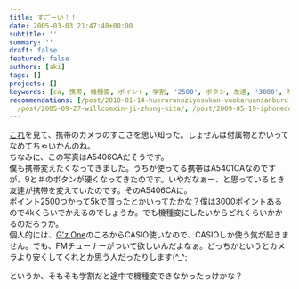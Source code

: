 ```yaml
---
title: すごーい！！
date: 2005-03-03 21:47:48+00:00
subtitle: ''
summary: ''
draft: false
featured: false
authors: [aki]
tags: []
projects: []
keywords: [ca, 携帯, 機種変, ポイント, 学割, '2500', ボタン, 友達, '3000', 写真]
recommendations: [/post/2010-01-14-hueraranoziyosukan-vuokaruansanburu-kaperading-qi-gong-yan/,
  /post/2005-09-27-willcomxin-ji-zhong-kita/, /post/2009-05-19-iphonedeexpressyu-yue-gadekiruapuri/]
---
```

[これ](http://VGA640.exblog.jp/1640846)を見て、携帯のカメラのすごさを思い知った。しょせんは付属物とかいってなめてちゃいかんのね。\
ちなみに、この写真はA5406CAだそうです。\
僕も携帯変えたくなってきました。うちが使ってる携帯はA5401CAなのですが、9と＃のボタンが硬くなってきたのです。いやだなぁー、と思っているとき友達が携帯を変えていたのです。そのA5406CAに。\
ポイント2500つかって5kで買ったとかいってたかな？僕は3000ポイントあるので4kくらいでかえるのでしょうか。でも機種変にしたいからどれくらいかかるのだろうか。\
個人的には、[G'z One](http://www.casio.co.jp/gzone/c409ca/)のころからCASIO使いなので、CASIOしか使う気が起きません。でも、FMチューナーがついて欲しいんだよなぁ。どっちかというとカメラより安くしてくれとか思う人だったりします(^_^;  

というか、そもそも学割だと途中で機種変できなかったっけかな？
